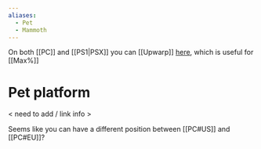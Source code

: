 ```yaml
---
aliases:
  - Pet
  - Mammoth
---
```

On both [[PC]] and [[PS1|PSX]] you can [[Upwarp]] [here](https://discord.com/channels/313375426112389123/408694062862958592/1290131911879954483), which is useful for [[Max%]]
# Pet platform
< need to add / link info >

Seems like you can have a different position between [[PC#US]] and [[PC#EU]]?